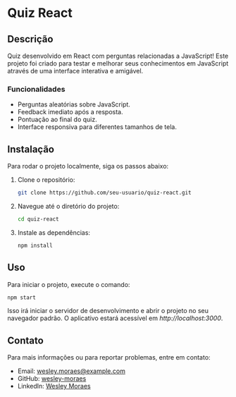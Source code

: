# Quiz React

## Descrição

Quiz desenvolvido em React com perguntas relacionadas a JavaScript! Este projeto foi criado para testar e melhorar seus conhecimentos em JavaScript através de uma interface interativa e amigável. 

### Funcionalidades
- Perguntas aleatórias sobre JavaScript.
- Feedback imediato após a resposta.
- Pontuação ao final do quiz.
- Interface responsiva para diferentes tamanhos de tela.

## Instalação

Para rodar o projeto localmente, siga os passos abaixo:

1. Clone o repositório:
    ```bash
    git clone https://github.com/seu-usuario/quiz-react.git
    ```
2. Navegue até o diretório do projeto:
    ```bash
    cd quiz-react
    ```
3. Instale as dependências:
    ```bash
    npm install
    ```

## Uso

Para iniciar o projeto, execute o comando:
```bash
npm start
```

Isso irá iniciar o servidor de desenvolvimento e abrir o projeto no seu navegador padrão. O aplicativo estará acessível em *http://localhost:3000*.

## Contato
Para mais informações ou para reportar problemas, entre em contato:

- Email: wesley.moraes@example.com
- GitHub: [wesley-moraes](https://github.com/wesley-moraes/)
- LinkedIn: [Wesley Moraes](https://www.linkedin.com/in/wesley-moraes/)




